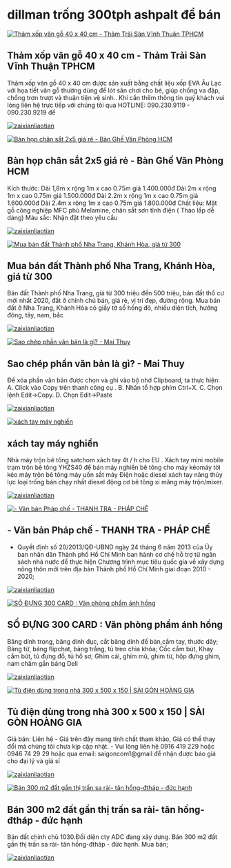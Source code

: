 # dillman trống 300tph ashpalt để bán
<a href="https://mnn.zoosnet.net/LR/Chatpre.aspx?id=MNN94995150&p=https://topgrinding.com/" target="_blank">![Thảm xốp vân gỗ 40 x 40 cm - Thảm Trải Sàn Vĩnh Thuận TPHCM](https://github.com/technlg/images/blob/main/36.jpg)</a>
## Thảm xốp vân gỗ 40 x 40 cm - Thảm Trải Sàn Vĩnh Thuận TPHCM
Thảm xốp vân gỗ 40 x 40 cm được sản xuất bằng chất liệu xốp EVA Âu Lạc với họa tiết vân gỗ thường dùng để lót sân chơi cho bé, giúp chống va đập, chống trơn trượt và thuận tiện vệ sinh.. Khi cần thêm thông tin quý khách vui lòng liên hệ trực tiếp với chúng tôi qua HOTLINE: 090.230.9119 - 090.230.9219 để 
<a href="https://mnn.zoosnet.net/LR/Chatpre.aspx?id=MNN94995150&p=https://topgrinding.com/" target="_blank"><img src="https://github.com/technlg/images/raw/main/chat11.jpg" alt="zaixianliaotian"/></a><a href="//whatsapp.shibangsoft.com/WhatsApp.php" ><img src="https://github.com/technlg/images/raw/main/chat11.png" alt=""></a>
<a href="https://mnn.zoosnet.net/LR/Chatpre.aspx?id=MNN94995150&p=https://topgrinding.com/" target="_blank">![Bàn họp chân sắt 2x5 giá rẻ - Bàn Ghế Văn Phòng HCM](https://github.com/technlg/images/blob/main/61.jpg)</a>
## Bàn họp chân sắt 2x5 giá rẻ - Bàn Ghế Văn Phòng HCM
Kích thước: Dài 1,8m x rộng 1m x cao 0.75m giá 1.400.000đ Dài 2m x rộng 1m x cao 0.75m giá 1.500.000đ Dài 2.2m x rộng 1m x cao 0.75m giá 1.600.000đ Dài 2.4m x rộng 1m x cao 0.75m giá 1.800.000đ Chất liệu: Mặt gỗ công nghiệp MFC phủ Melamine, chân sắt sơn tĩnh điện ( Tháo lắp dễ dàng) Màu sắc: Nhận đặt theo yêu cầu
<a href="https://mnn.zoosnet.net/LR/Chatpre.aspx?id=MNN94995150&p=https://topgrinding.com/" target="_blank"><img src="https://github.com/technlg/images/raw/main/chat11.jpg" alt="zaixianliaotian"/></a><a href="//whatsapp.shibangsoft.com/WhatsApp.php" ><img src="https://github.com/technlg/images/raw/main/chat11.png" alt=""></a>
<a href="https://mnn.zoosnet.net/LR/Chatpre.aspx?id=MNN94995150&p=https://topgrinding.com/" target="_blank">![Mua bán đất Thành phố Nha Trang, Khánh Hòa, giá từ 300 ](https://github.com/technlg/images/blob/main/37.jpg)</a>
## Mua bán đất Thành phố Nha Trang, Khánh Hòa, giá từ 300 
Bán đất Thành phố Nha Trang, giá từ 300 triệu đến 500 triệu, bán đất thổ cư mới nhất 2020, đất ở chính chủ bán, giá rẻ, vị trí đẹp, đường rộng. Mua bán đất ở Nha Trang, Khánh Hòa có giấy tờ sổ hồng đỏ, nhiều diện tích, hướng đông, tây, nam, bắc
<a href="https://mnn.zoosnet.net/LR/Chatpre.aspx?id=MNN94995150&p=https://topgrinding.com/" target="_blank"><img src="https://github.com/technlg/images/raw/main/chat11.jpg" alt="zaixianliaotian"/></a><a href="//whatsapp.shibangsoft.com/WhatsApp.php" ><img src="https://github.com/technlg/images/raw/main/chat11.png" alt=""></a>
<a href="https://mnn.zoosnet.net/LR/Chatpre.aspx?id=MNN94995150&p=https://topgrinding.com/" target="_blank">![Sao chép phần văn bản là gì? - Mai Thuy](https://github.com/technlg/images/blob/main/14.jpg)</a>
## Sao chép phần văn bản là gì? - Mai Thuy
Để xóa phần văn bản được chọn và ghi vào bộ nhớ Clipboard, ta thực hiện: A. Click vào Copy trên thanh công cụ . B. Nhấn tổ hợp phím Ctrl+X. C. Chọn lệnh Edit→Copy. D. Chọn Edit→Paste
<a href="https://mnn.zoosnet.net/LR/Chatpre.aspx?id=MNN94995150&p=https://topgrinding.com/" target="_blank"><img src="https://github.com/technlg/images/raw/main/chat11.jpg" alt="zaixianliaotian"/></a><a href="//whatsapp.shibangsoft.com/WhatsApp.php" ><img src="https://github.com/technlg/images/raw/main/chat11.png" alt=""></a>
<a href="https://mnn.zoosnet.net/LR/Chatpre.aspx?id=MNN94995150&p=https://topgrinding.com/" target="_blank">![xách tay máy nghiền](https://github.com/technlg/images/blob/main/37.jpg)</a>
## xách tay máy nghiền
Nhà máy trộn bê tông satchom xách tay 4t / h cho EU . Xách tay mini mobile trạm trộn bê tông YHZS40 để bán máy nghiền bê tông cho máy kéomáy tời kéo máy trộn bê tông máy uốn sắt máy Điện hoặc diesel xách tay nâng thủy lực loại trống bán chạy nhất diesel động cơ bê tông xi măng máy trộn/mixer.
<a href="https://mnn.zoosnet.net/LR/Chatpre.aspx?id=MNN94995150&p=https://topgrinding.com/" target="_blank"><img src="https://github.com/technlg/images/raw/main/chat11.jpg" alt="zaixianliaotian"/></a><a href="//whatsapp.shibangsoft.com/WhatsApp.php" ><img src="https://github.com/technlg/images/raw/main/chat11.png" alt=""></a>
<a href="https://mnn.zoosnet.net/LR/Chatpre.aspx?id=MNN94995150&p=https://topgrinding.com/" target="_blank">![- Văn bản Pháp chế - THANH TRA - PHÁP CHẾ](https://github.com/technlg/images/blob/main/3.jpg)</a>
## - Văn bản Pháp chế - THANH TRA - PHÁP CHẾ
- Quyết định số 20/2013/QĐ-UBND ngày 24 tháng 6 năm 2013 của Ủy ban nhân dân Thành phố Hồ Chí Minh ban hành cơ chế hỗ trợ từ ngân sách nhà nước để thực hiện Chương trình mục tiêu quốc gia về xây dựng nông thôn mới trên địa bàn Thành phố Hồ Chí Minh giai đoạn 2010 - 2020;
<a href="https://mnn.zoosnet.net/LR/Chatpre.aspx?id=MNN94995150&p=https://topgrinding.com/" target="_blank"><img src="https://github.com/technlg/images/raw/main/chat11.jpg" alt="zaixianliaotian"/></a><a href="//whatsapp.shibangsoft.com/WhatsApp.php" ><img src="https://github.com/technlg/images/raw/main/chat11.png" alt=""></a>
<a href="https://mnn.zoosnet.net/LR/Chatpre.aspx?id=MNN94995150&p=https://topgrinding.com/" target="_blank">![SỔ ĐỰNG 300 CARD : Văn phòng phẩm ánh hồng](https://github.com/technlg/images/blob/main/22.jpg)</a>
## SỔ ĐỰNG 300 CARD : Văn phòng phẩm ánh hồng
Băng dính trong, băng dính đục, cắt băng dính để bàn,cầm tay, thước dây; Bảng từ, bảng flipchat, bảng trắng, tủ treo chìa khóa; Cốc cắm bút, Khay cắm bút, tủ đựng đồ, tủ hồ sơ; Ghim cài, ghim mũ, ghim từ, hộp đựng ghim, nam châm gắn bảng Deli
<a href="https://mnn.zoosnet.net/LR/Chatpre.aspx?id=MNN94995150&p=https://topgrinding.com/" target="_blank"><img src="https://github.com/technlg/images/raw/main/chat11.jpg" alt="zaixianliaotian"/></a><a href="//whatsapp.shibangsoft.com/WhatsApp.php" ><img src="https://github.com/technlg/images/raw/main/chat11.png" alt=""></a>
<a href="https://mnn.zoosnet.net/LR/Chatpre.aspx?id=MNN94995150&p=https://topgrinding.com/" target="_blank">![Tủ điện dùng trong nhà 300 x 500 x 150 | SÀI GÒN HOÀNG GIA](https://github.com/technlg/images/blob/main/19.jpg)</a>
## Tủ điện dùng trong nhà 300 x 500 x 150 | SÀI GÒN HOÀNG GIA
Giá bán: Liên hệ - Giá trên đây mang tính chất tham khảo, Giá có thể thay đổi mà chúng tôi chưa kịp cập nhật. - Vui lòng liên hệ 0916 419 229 hoặc 0946 74 29 29 hoặc qua email: saigoncom1@gmail để nhận được báo giá cho đại lý và giá sỉ
<a href="https://mnn.zoosnet.net/LR/Chatpre.aspx?id=MNN94995150&p=https://topgrinding.com/" target="_blank"><img src="https://github.com/technlg/images/raw/main/chat11.jpg" alt="zaixianliaotian"/></a><a href="//whatsapp.shibangsoft.com/WhatsApp.php" ><img src="https://github.com/technlg/images/raw/main/chat11.png" alt=""></a>
<a href="https://mnn.zoosnet.net/LR/Chatpre.aspx?id=MNN94995150&p=https://topgrinding.com/" target="_blank">![Bán 300 m2 đất gần thị trấn sa rài- tân hồng-đtháp - đức hạnh](https://github.com/technlg/images/blob/main/2.jpg)</a>
## Bán 300 m2 đất gần thị trấn sa rài- tân hồng-đtháp - đức hạnh
Bán đất chính chủ 1030.Đối diện cty ADC đang xây dựng. Bán 300 m2 đất gần thị trấn sa rài- tân hồng-đtháp - đức hạnh. Mua bán;
<a href="https://mnn.zoosnet.net/LR/Chatpre.aspx?id=MNN94995150&p=https://topgrinding.com/" target="_blank"><img src="https://github.com/technlg/images/raw/main/chat11.jpg" alt="zaixianliaotian"/></a><a href="//whatsapp.shibangsoft.com/WhatsApp.php" ><img src="https://github.com/technlg/images/raw/main/chat11.png" alt=""></a>
